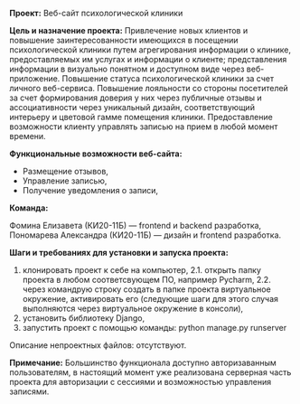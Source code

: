 **Проект:** Веб-сайт психологической клиники

**Цель и назначение проекта:** Привлечение новых клиентов и повышение заинтересованности имеющихся в посещении психологической
клиники путем агрегирования информации о клинике, предоставляемых им услугах и информации о
клиенте; представления информации в визуально понятном и доступном виде через веб-приложение.
Повышение статуса психологической клиники за счет личного веб-сервиса. Повышение лояльности со
стороны посетителей за счет формирования доверия у них через публичные отзывы и ассоциативности
через уникальный дизайн, соответствующий интерьеру и цветовой гамме помещения клиники.
Предоставление возможности клиенту управлять записью на прием в любой момент времени.

**Функциональные возможности веб-сайта:**
- Размещение отзывов,
- Управление записью,
- Получение уведомления о записи,

**Команда:**

Фомина Елизавета (КИ20-11Б) — frontend и backend разработка,
Пономарева Александра (КИ20-11Б) — дизайн и frontend разработка.

**Шаги и требованиях для установки и запуска проекта:**
1. клонировать проект к себе на компьютер,
2.1. открыть папку проекта в любом соответсвующем ПО, например Pycharm,
2.2. через командрую строку создать в папке проекта виртуальное окружение, активировать его (следующие шаги для этого случая выполняются через виртуальное окружение в консоли),
3. установить библиотеку Django,
4. запустить проект с помощью команды: python manage.py runserver

Описание непроектных файлов: отсутствуют.

**Примечание:**
Большинство функционала доступно авторизаванным пользователям, в настоящий момент уже реализована серверная часть проекта для авторизации с сессиями и возможностью управления записями.
